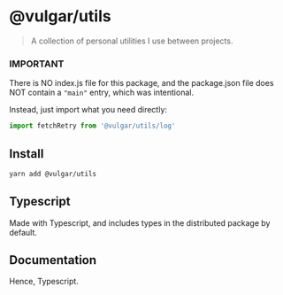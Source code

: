 # @vulgar/utils

> A collection of personal utilities I use between projects.

### IMPORTANT

There is NO index.js file for this package, and the
package.json file does NOT contain a `"main"` entry, which
was intentional.

Instead, just import what you need directly:

```js
import fetchRetry from '@vulgar/utils/log'
```

## Install

```bash
yarn add @vulgar/utils
```

## Typescript

Made with Typescript, and includes types in the distributed
package by default.

## Documentation

Hence, Typescript.
